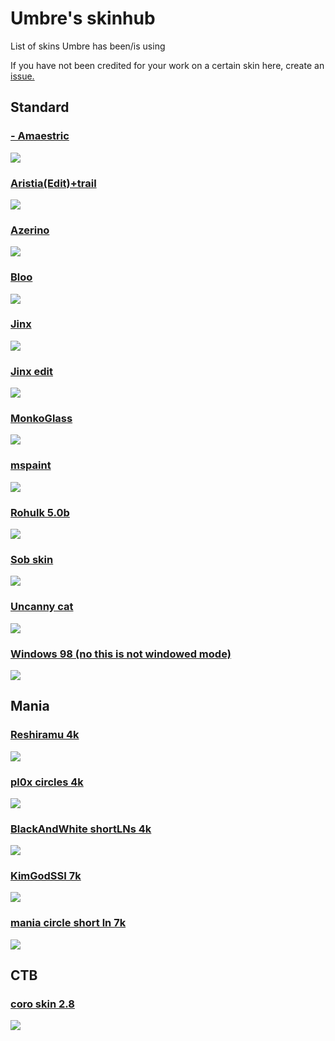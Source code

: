# Umbre's skinhub

List of skins Umbre has been/is using

If you have not been credited for your work on a certain skin here, create an [issue.](https://github.com/AmineLeCepe/Umbre-skinhub/issues/new)


## Standard

### [- Amaestric](https://www.dropbox.com/s/wdyokgldquamim7/-%20Amaestric.osk?dl=0)
![](https://cdn.discordapp.com/attachments/822227981770424350/1110709461686956052/-_Amaestric.png)

### [Aristia(Edit)+trail](https://www.dropbox.com/s/rwgghru51a0m4ti/Aristia%28Edit%29%2Btrail.osk?dl=0)
![](https://cdn.discordapp.com/attachments/822227981770424350/1110709622303625276/AristiaEdittrail.png)

### [Azerino](https://cdn.discordapp.com/attachments/1084594740940517376/1123016869784322068/azerino_stare.osk)
![](https://cdn.discordapp.com/attachments/822227981770424350/1123020969909432481/image.png)

### [Bloo](https://drive.google.com/file/d/1OaAYtWzKcjBmOT0D1XKpnHxPqdMUZPyT/view)
![](https://cdn.discordapp.com/attachments/822227981770424350/1110709701290762240/Bloo.png)

### [Jinx](https://drive.google.com/file/d/1Rxv4GGo0VKzs2jdonLPf8Zr5kT1CMe3x/view)
![](https://cdn.discordapp.com/attachments/822227981770424350/1141122739143442522/image.png)

### [Jinx edit](https://cdn.discordapp.com/attachments/1084594740940517376/1141835646772719647/Umbre_jinx_edit.osk)
![](https://cdn.discordapp.com/attachments/822227981770424350/1141122739143442522/image.png)

### [MonkoGlass](https://www.dropbox.com/s/xvjppf3k7p0ifce/MonkoGlass.osk?dl=0)
![](https://cdn.discordapp.com/attachments/822227981770424350/1110709758392021003/MonkoGlass.png)

### [mspaint](https://www.dropbox.com/s/oa69jf00t3qj4b5/ms%20paint.osk?dl=0)
![](https://cdn.discordapp.com/attachments/822227981770424350/1110709841246302358/mspaint.png)

### [Rohulk 5.0b](https://www.dropbox.com/s/sz68rrgskj9kbr4/Rohulk%205.0b.osk?dl=0)
![](https://cdn.discordapp.com/attachments/822227981770424350/1110709867242594405/Rohulk_5.0b.png)

### [Sob skin](https://cdn.discordapp.com/attachments/915254046514896957/1133112851578491011/sob.osk)
![](https://cdn.discordapp.com/attachments/1002944415335190550/1133118683477184552/image.png)

### [Uncanny cat](https://cdn.discordapp.com/attachments/961768173684789248/1121543398025871450/canny_cat.osk)
![](https://cdn.discordapp.com/attachments/822227981770424350/1122976552716619846/image.png)


### [Windows 98 (no this is not windowed mode)](https://www.dropbox.com/s/u9cr624arb130el/-_Windosu_98_Pointer_Version_1.2.osk?dl=0)
![](https://cdn.discordapp.com/attachments/822227981770424350/1122978204899086449/image.png)



## Mania

### [Reshiramu 4k](https://drive.google.com/file/d/1zNddNgNRQOUzs9ugVj38si994LnldYu2/view)
![](https://cdn.discordapp.com/attachments/822227981770424350/1110708960836714526/Reshiramu_4k.png)

### [pl0x circles 4k](https://www.dropbox.com/s/q2s7uuleh2ksq3v/pl0x%20circles%20%28instal%20edit%29.osk?dl=0)
![](https://cdn.discordapp.com/attachments/822227981770424350/1110709215263203408/pl0x_circles_4k.png)

### [BlackAndWhite shortLNs 4k](https://www.dropbox.com/s/6lqgksrl5w4vysf/BlackAndWhite__shortLNs.osk?dl=0)
![](https://cdn.discordapp.com/attachments/822227981770424350/1110709263350894673/BlackAndWhite_shortLNs_4k.png)

### [KimGodSSI 7k](https://www.dropbox.com/s/qufqxnjdpunktgo/Kim_GodSSI%27s%20Skin%20Diamond.osk?dl=0)
![](https://cdn.discordapp.com/attachments/822227981770424350/1110709339980828692/KimGodSSI_7k.png)

### [mania circle short ln 7k](https://www.dropbox.com/s/8e2ccpvw0mptnns/mania%20circle%20short%20ln.osk?dl=0)
![](https://cdn.discordapp.com/attachments/822227981770424350/1110709386617307167/mania_circle_short_ln_7k.png)

## CTB

### [coro skin 2.8](https://www.dropbox.com/s/x4rw7vhmx1xoucy/-%20%23coro%20skin%202.8.osk?dl=0)
![](https://cdn.discordapp.com/attachments/822227981770424350/1118292057233043576/image.png)
